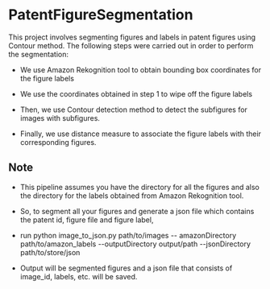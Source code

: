 # PatentFigureSegmentation
This project involves segmenting figures and labels in patent figures using Contour method. 
The following steps were carried out in order to perform the segmentation:

- We use Amazon Rekognition tool to obtain bounding box coordinates for the figure labels

- We use the coordinates obtained in step 1 to wipe off the figure labels

- Then, we use Contour detection method to detect the subfigures for images with subfigures.

- Finally, we use distance measure to associate the figure labels with their corresponding figures.


## Note
- This pipeline assumes you have the directory for all the figures and also the directory for the labels obtained from Amazon 
Rekognition tool.

- So, to segment all your figures and generate a json file which contains the patent id, figure file and figure label, 
- run python image_to_json.py path/to/images -- amazonDirectory path/to/amazon_labels --outputDirectory output/path --jsonDirectory path/to/store/json 
- Output will be segmented figures and a json file that consists of image_id, labels, etc. will be saved.
